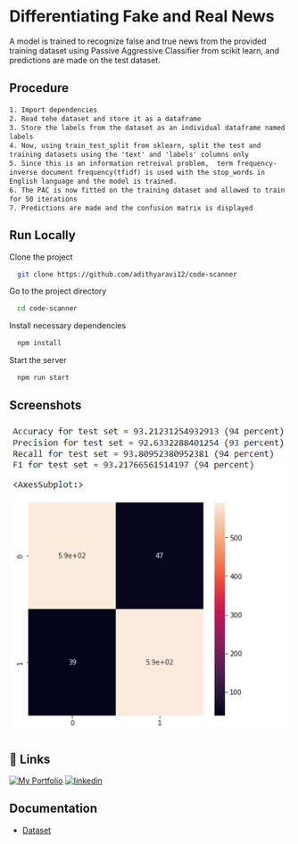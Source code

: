
# Differentiating Fake and Real News

A model is trained to recognize false and true news from the provided training dataset using Passive Aggressive Classifier from scikit learn, and predictions are made on the test dataset.
## Procedure

	1. Import dependencies
    2. Read tehe dataset and store it as a dataframe
    3. Store the labels from the dataset as an individual dataframe named labels
    4. Now, using train_test_split from sklearn, split the test and training datasets using the 'text' and 'labels' columns only
    5. Since this is an information retreival problem,  term frequency-inverse document frequency(tfidf) is used with the stop_words in English language and the model is trained.
    6. The PAC is now fitted on the training dataset and allowed to train for 50 iterations
    7. Predictions are made and the confusion matrix is displayed


## Run Locally

Clone the project

```bash
  git clone https://github.com/adithyaravi12/code-scanner
```

Go to the project directory

```bash
  cd code-scanner
```

Install necessary dependencies 
```bash
  npm install
```

Start the server

```bash
  npm run start
```


## Screenshots

![App Screenshot](https://github.com/adithyaravi12/fake-news/blob/main/fake_news_output.png)

## 🔗 Links
[![My Portfolio](https://img.shields.io/badge/my_portfolio-000?style=for-the-badge&logo=ko-fi&logoColor=white)](http://adithyaravi12.github.io/)
[![linkedin](https://img.shields.io/badge/linkedin-0A66C2?style=for-the-badge&logo=linkedin&logoColor=white)](https://www.linkedin.com/in/adithya-ravi-707443126/)



## Documentation

- [Dataset](https://www.kaggle.com/datasets/hassanamin/textdb3?resource=download)






